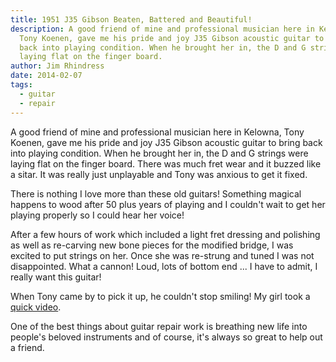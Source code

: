 ```yaml
---
title: 1951 J35 Gibson Beaten, Battered and Beautiful!
description: A good friend of mine and professional musician here in Kelowna,
  Tony Koenen, gave me his pride and joy J35 Gibson acoustic guitar to bring
  back into playing condition. When he brought her in, the D and G strings were
  laying flat on the finger board.
author: Jim Rhindress
date: 2014-02-07
tags:
  - guitar
  - repair
---
```


A good friend of mine and professional musician here in Kelowna, Tony Koenen, gave me his pride and joy J35 Gibson acoustic guitar to bring back into playing condition. When he brought her in, the D and G strings were laying flat on the finger board. There was much fret wear and it buzzed like a sitar. It was really just unplayable and Tony was anxious to get it fixed.

There is nothing I love more than these old guitars! Something magical happens to wood after 50 plus years of playing and I couldn't wait to get her playing properly so I could hear her voice!

After a few hours of work which included a light fret dressing and polishing as well as re-carving new bone pieces for the modified bridge, I was excited to put strings on her. Once she was re-strung and tuned I was not disappointed. What a cannon! Loud, lots of bottom end ... I have to admit, I really want this guitar!

When Tony came by to pick it up, he couldn't stop smiling! My girl took a [quick video](https://www.youtube.com/watch?v=HPXeNtK4Q8c).

One of the best things about guitar repair work is breathing new life into people's beloved instruments and of course, it's always so great to help out a friend.
